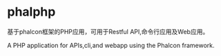 phalphp 
=================

 基于phalcon框架的PHP应用，可用于Restful API,命令行应用及Web应用。
 
A PHP  application  for APIs,cli,and webapp using the Phalcon framework.

 
